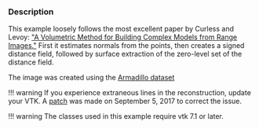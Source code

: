 ### Description
This example loosely follows the most excellent paper by Curless and Levoy: ["A Volumetric Method for Building Complex Models from Range Images."](https://graphics.stanford.edu/papers/volrange) First it estimates normals from the points, then creates a signed distance field, followed by surface extraction of the zero-level set of the distance field.

The image was created using the [Armadillo dataset](https://github.com/lorensen/VTKExamples/blob/master/src/Testing/Data/Armadillo.ply?raw=true)

!!! warning
    If you experience extraneous lines in the reconstruction, update your VTK. A [patch](https://gitlab.kitware.com/vtk/vtk/merge_requests/3238) was made on September 5, 2017 to correct the issue.

!!! warning
    The classes used in this example require vtk 7.1 or later.

